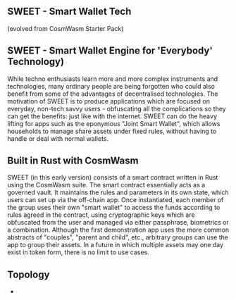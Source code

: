 ## SWEET - Smart Wallet Tech
(evolved from CosmWasm Starter Pack)

## SWEET - Smart Wallet Engine for 'Everybody' Technology)
While techno enthusiasts learn more and more complex instruments and technologies, many ordinary people are being forgotten who could also benefit from some of the advantages of decentralised technologies.  The motivation of SWEET is to produce applications which are focused on everyday, non-tech savvy users - obfuscating all the complications so they can get the benefits: just like with the internet. SWEET can do the heavy lifting for apps such as the eponymous "Joint Smart Wallet", which allows households to manage share assets under fixed rules, without having to handle or deal with normal wallets.

## Built in Rust with CosmWasm
SWEET (in this early version) consists of a smart contract written in Rust using the CosmWasm suite.  The smart contract essentially acts as a governed vault. It maintains the rules and parameters in its own state, which users can set up via the off-chain app.  Once instantiated, each member of the group uses their own "smart wallet" to access the funds according to rules agreed in the contract, using cryptographic keys which are obfuscated from the user and managed via either passphrase, biometrics or a combination.  Although the first demonstration app uses the more common abstracts of "couples", "parent and child", etc., arbitrary groups can use the app to group their assets. In a future in which multiple assets may one day exist in token form, there is no limit to use cases.

## Topology

-





